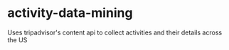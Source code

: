 # activity-data-mining
Uses tripadvisor's content api to collect activities and their details across the US

